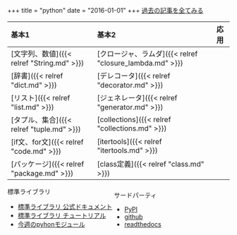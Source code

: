 +++
title = "python"
date = "2016-01-01"
+++
[過去の記事を全てみる](/tags/python/)

基本1                                  | 基本2| 応用
:----------------------------------- | :----------------------------------------------| :----------------------------------------------
[文字列、数値]({{< relref "String.md" >}}) | [クロージャ、ラムダ]({{< relref "closure_lambda.md" >}}) |
[辞書]({{< relref "dict.md" >}})       | [デレコータ]({{< relref "decorator.md" >}}) |
[リスト]({{< relref "list.md" >}})      | [ジェネレータ]({{< relref "generator.md" >}}) |
[タプル、集合]({{< relref "tuple.md" >}})  | [collections]({{< relref "collections.md" >}})|
[if文、for文]({{< relref "code.md" >}}) | [itertools]({{< relref "itertools.md" >}})|
[パッケージ]({{< relref "package.md" >}}) | [class定義]({{< relref "class.md" >}})|

<div style="display:inline-block">
標準ライブラリ
  <ul>
    <li><a href="https://docs.python.org/3/library/">標準ライブラリ 公式ドキュメント</a></li>
    <li><a href="https://docs.python.org/3.3/tutorial/index.html">標準ライブラリ チュートリアル</a></li>
    <li><a href="https://doughellmann.com/blog/the-python-standard-library-by-example/">今週のpyhonモジュール</a></li>
  </ul>
</div>

<div style="display:inline-block">
サードパーティ
  <ul>
    <li><a href="https://pypi.python.org/pypi">PyPI</a></li>
    <li><a href="https://github.com/Python">github</a></li>
    <li><a href="https://readthedocs.org">readthedocs</a></li>
  </ul>
</div>
